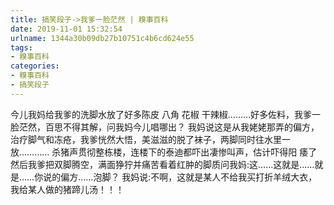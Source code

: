 ```yaml
---
title: 搞笑段子->我爹一脸茫然 | 糗事百科
date: 2019-11-01 15:32:54
urlname: 1344a30b09db27b10751c4b6cd624e55
tags: 
- 糗事百科
categories:
- 糗事百科
- 搞笑段子
---
```

今儿我妈给我爹的洗脚水放了好多陈皮  八角 花椒 干辣椒………好多佐料，我爹一脸茫然，百思不得其解，问我妈今儿唱哪出？   我妈说这是从我姥姥那弄的偏方，治疗脚气和冻疮，我爹恍然大悟，美滋滋的脱了袜子，两脚同时往水里一放…………   杀猪声贯彻整栋楼，连楼下的泰迪都吓出凄惨叫声，估计吓得阳  痿了   然后我爹把双脚腾空，满面狰狞并痛苦看着红肿的脚质问我妈:这……这就是……就是……你说的偏方……泡脚？   我妈说:不啊，这就是某人不给我买打折羊绒大衣，我给某人做的猪蹄儿汤！！！


